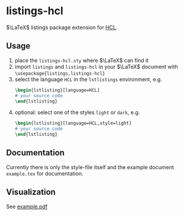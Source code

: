# listings-hcl
$\LaTeX$ listings package extension for [HCL](https://www.terraform.io/language).

## Usage
1. place the `listings-hcl.sty` where $\LaTeX$ can find it
1. import `listings` and `listings-hcl` in your $\LaTeX$ document with `\usepackage{listings,listings-hcl}`
1. select the language `HCL` in the `lstlistings` environment, e.g.
   ```tex
   \begin{lstlisting}[language=HCL]
   # your source code
   \end{lstlisting}
   ```
1. optional: select one of the styles `light` or `dark`, e.g.
   ```tex
   \begin{lstlisting}[language=HCL,style=light]
   # your source code
   \end{lstlisting}
   ```

## Documentation
Currently there is only the style-file itself and the example document `example.tex` for documentation.

## Visualization
See [example.pdf](example.pdf)
